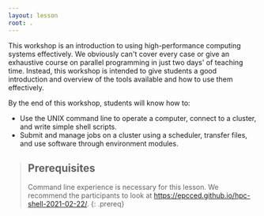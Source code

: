 ```yaml
---
layout: lesson
root: .
---
```


This workshop is an introduction to using high-performance computing systems effectively. We
obviously can't cover every case or give an exhaustive course on parallel programming in just two
days' of teaching time. Instead, this workshop is intended to give students a good introduction and
overview of the tools available and how to use them effectively.

By the end of this workshop, students will know how to:

* Use the UNIX command line to operate a computer, connect to a cluster, and write simple shell
  scripts.
* Submit and manage jobs on a cluster using a scheduler, transfer files, and use software through
  environment modules.

<!-- > ## Note
> 
> - This is the draft HPC Carpentry release. Comments and feedback are welcome.
> - Link to [hpc-shell](https://hpc-carpentry.github.io/hpc-shell/) when that is complete.
{: .callout} -->

> ## Prerequisites
>
> Command line experience is necessary for this lesson. We recommend the
> participants to look at
> <a href="https://epcced.github.io/hpc-shell-2021-02-22/">https://epcced.github.io/hpc-shell-2021-02-22/</a>.
{: .prereq}

